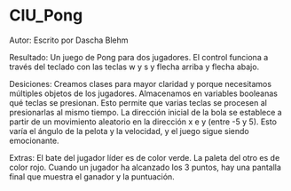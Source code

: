 # CIU_Pong
Autor:
 Escrito por Dascha Blehm
 
Resultado:
 Un juego de Pong para dos jugadores. El control funciona a través del teclado con las teclas w y s y flecha arriba y flecha abajo.
 
Desiciones:
 Creamos clases para mayor claridad y porque necesitamos múltiples objetos de los jugadores.
 Almacenamos en variables booleanas qué teclas se presionan. Esto permite que varias teclas se procesen al presionarlas al mismo tiempo.
 La dirección inicial de la bola se establece a partir de un movimiento aleatorio en la dirección x e y (entre -5 y 5). Esto varía el ángulo de la pelota y la velocidad, y el juego sigue siendo emocionante.
 
 Extras:
 El bate del jugador líder es de color verde. La paleta del otro es de color rojo.
 Cuando un jugador ha alcanzado los 3 puntos, hay una pantalla final que muestra el ganador y la puntuación.
